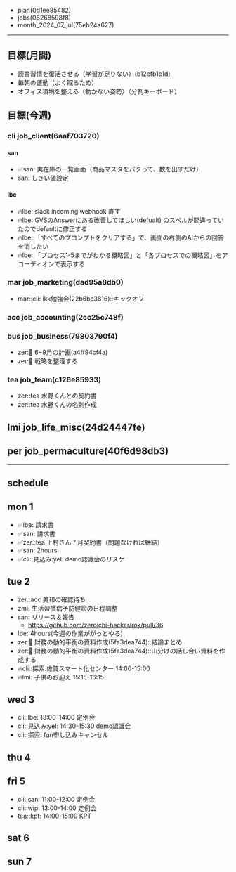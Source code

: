 
- plan(0d1ee85482)
- jobs(06268598f8)
- month_2024_07_jul(75eb24a627)
---


## 目標(月間)
- 読書習慣を復活させる（学習が足りない）(b12cfb1c1d)
- 毎朝の運動（よく眠るため）
- オフィス環境を整える（動かない姿勢）（分割キーボード）

## 目標(今週)
### cli job_client(6aaf703720)
#### san
- ✅san: 実在庫の一覧画面（商品マスタをパクって、数を出すだけ）
- san: しきい値設定
#### lbe
- 🔥lbe: slack incoming webhook 直す
- 🔥lbe: GVSのAnswerにある改善してほしい(defualt) のスペルが間違っていたのでdefaultに修正する
- 🔥lbe: 「すべてのプロンプトをクリアする」で、画面の右側のAIからの回答を消したい
- 🔥lbe: 「プロセス1-5までがわかる概略図」と「各プロセスでの概略図」をアコーディオンで表示する
### mar job_marketing(dad95a8db0)
- mar::cli: ikk勉強会(22b6bc3816)::キックオフ
### acc job_accounting(2cc25c748f)
### bus job_business(79803790f4)
- zer::bus: 6~9月の計画(a4ff94cf4a)
- zer::bus: 戦略を整理する
### tea job_team(c126e85933)
- zer::tea 水野くんとの契約書
- zer::tea 水野くんの名刺作成
## lmi job_life_misc(24d24447fe)
## per job_permaculture(40f6d98db3)


---
## schedule
## mon 1
- ✅lbe: 請求書
- ✅san: 請求書
- ✅zer::tea 上村さん７月契約書（問題なければ締結）
- ✅san: 2hours
- ✅cli::見込み:yel: demo認識会のリスケ

## tue 2
- zer::acc 美和の確認待ち
- zmi: 生活習慣病予防健診の日程調整
- san: リリース＆報告
  - https://github.com/zeroichi-hacker/rok/pull/36
- lbe: 4hours(今週の作業ががっとやる)
- zer::bus: 財務の動的平衡の資料作成(5fa3dea744)::結論まとめ
- zer::bus: 財務の動的平衡の資料作成(5fa3dea744)::山分けの話し合い資料を作成する
- 🔥cli::探索:佐賀スマート化センター 14:00-15:00
- 🔥lmi: 子供のお迎え 15:15-16:15

## wed 3
- cli::lbe: 13:00-14:00 定例会
- cli::見込み:yel: 14:30-15:30 demo認識会
- cli::探索: fgn申し込みキャンセル

## thu 4


## fri 5
- cli::san: 11:00-12:00 定例会
- cli::wip: 13:00-14:00 定例会
- tea::kpt: 14:00-15:00 KPT

## sat 6
## sun 7
